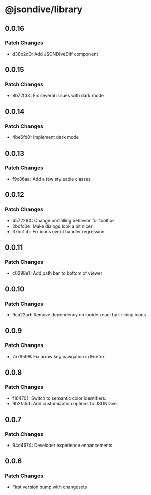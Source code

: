 # @jsondive/library

## 0.0.16

### Patch Changes

- d38b2d0: Add JSONDiveDiff component

## 0.0.15

### Patch Changes

- 8b72f33: Fix several issues with dark mode

## 0.0.14

### Patch Changes

- 4be6fd0: Implement dark mode

## 0.0.13

### Patch Changes

- f9c86aa: Add a few styleable classes

## 0.0.12

### Patch Changes

- 4572284: Change portalling behavior for tooltips
- 2bdfc0e: Make dialogs look a bit nicer
- 37bc1cb: Fix icons event handler regression

## 0.0.11

### Patch Changes

- c0298e1: Add path bar to bottom of viewer

## 0.0.10

### Patch Changes

- 9ca22ad: Remove dependency on lucide-react by inlining icons

## 0.0.9

### Patch Changes

- 7a79599: Fix arrow key navigation in Firefox

## 0.0.8

### Patch Changes

- f164701: Switch to semantic color identifiers.
- 9b21c5d: Add customization options to JSONDive.

## 0.0.7

### Patch Changes

- 94d4674: Developer experience enhancements

## 0.0.6

### Patch Changes

- First version bump with changesets
